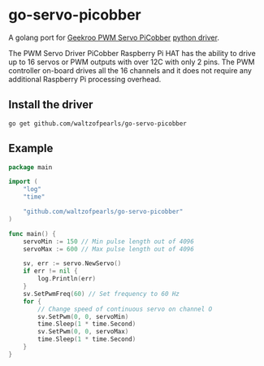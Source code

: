 # go-servo-picobber

A golang port for
[Geekroo PWM Servo PiCobber](http://www.robotshop.com/ca/en/pwm-servo-driver-picobber-raspberry-pi-hat.html)
[python driver](https://github.com/geekroo/Geekroo-PiCobber-PWMServo).

The PWM Servo Driver PiCobber Raspberry Pi HAT has the ability to drive
up to 16 servos or PWM outputs with over 12C with only 2 pins. The PWM
controller on-board drives all the 16 channels and it does not require
any additional Raspberry Pi processing overhead.

## Install the driver

```shell
go get github.com/waltzofpearls/go-servo-picobber
```

## Example

```go
package main

import (
    "log"
    "time"

    "github.com/waltzofpearls/go-servo-picobber"
)

func main() {
    servoMin := 150 // Min pulse length out of 4096
    servoMax := 600 // Max pulse length out of 4096

    sv, err := servo.NewServo()
    if err != nil {
        log.Println(err)
    }
    sv.SetPwmFreq(60) // Set frequency to 60 Hz
    for {
        // Change speed of continuous servo on channel O
        sv.SetPwm(0, 0, servoMin)
        time.Sleep(1 * time.Second)
        sv.SetPwm(0, 0, servoMax)
        time.Sleep(1 * time.Second)
    }
}
```
